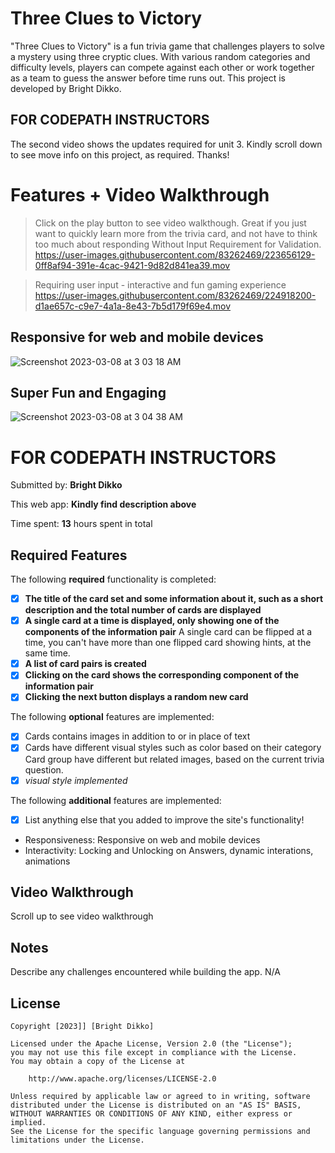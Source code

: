 #  Three Clues to Victory
"Three Clues to Victory" is a fun trivia game that challenges players to solve a mystery using three cryptic clues. With various random categories and difficulty levels, players can compete against each other or work together as a team to guess the answer before time runs out.
This project is developed by Bright Dikko.
## FOR CODEPATH INSTRUCTORS
The second video shows the updates required for unit 3.
Kindly scroll down to see move info on this project, as required. Thanks!

# Features + Video Walkthrough
> Click on the play button to see video walkthough. Great if you just want to quickly learn more from the trivia card, and not have to think too much about responding
> Without Input Requirement for Validation.
https://user-images.githubusercontent.com/83262469/223656129-0ff8af94-391e-4cac-9421-9d82d841ea39.mov

> Requiring user input - interactive and fun gaming experience
https://user-images.githubusercontent.com/83262469/224918200-d1ae657c-c9e7-4a1a-8e43-7b5d179f69e4.mov

>
## Responsive for web and mobile devices
![Screenshot 2023-03-08 at 3 03 18 AM](https://user-images.githubusercontent.com/83262469/223656106-8e09e78b-6f2e-423d-8524-08a31020a1dd.png)

>
## Super Fun and Engaging
![Screenshot 2023-03-08 at 3 04 38 AM](https://user-images.githubusercontent.com/83262469/223656120-fef75257-2b1d-4bd1-af8a-d77a3d8ec4b4.png)



# FOR CODEPATH INSTRUCTORS
Submitted by: **Bright Dikko**

This web app: **Kindly find description above**

Time spent: **13** hours spent in total

## Required Features

The following **required** functionality is completed:

- [x] **The title of the card set and some information about it, such as a short description and the total number of cards are displayed**
- [x] **A single card at a time is displayed, only showing one of the components of the information pair**
A single card can be flipped at a time, you can't have more than one flipped card showing hints, at the same time. 
- [x] **A list of card pairs is created**
- [x] **Clicking on the card shows the corresponding component of the information pair**
- [x] **Clicking the next button displays a random new card**

The following **optional** features are implemented:

- [x] Cards contains images in addition to or in place of text
- [x] Cards have different visual styles such as color based on their category
Card group have different but related images, based on the current trivia question.
- [x] *visual style implemented*

The following **additional** features are implemented:

* [x] List anything else that you added to improve the site's functionality!
- Responsiveness: Responsive on web and mobile devices
- Interactivity: Locking and Unlocking on Answers, dynamic interations, animations

## Video Walkthrough

Scroll up to see video walkthrough

## Notes

Describe any challenges encountered while building the app.
N/A

## License

    Copyright [2023]] [Bright Dikko]

    Licensed under the Apache License, Version 2.0 (the "License");
    you may not use this file except in compliance with the License.
    You may obtain a copy of the License at

        http://www.apache.org/licenses/LICENSE-2.0

    Unless required by applicable law or agreed to in writing, software
    distributed under the License is distributed on an "AS IS" BASIS,
    WITHOUT WARRANTIES OR CONDITIONS OF ANY KIND, either express or implied.
    See the License for the specific language governing permissions and
    limitations under the License.
